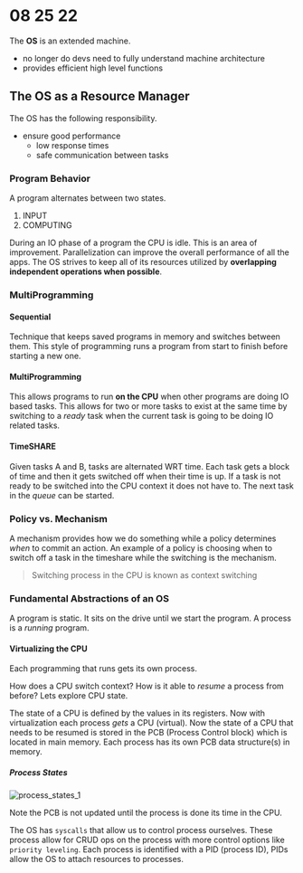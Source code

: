 # 08 25 22
The **OS** is an extended machine.
- no longer do devs need to fully understand machine architecture
- provides efficient high level functions

## The OS as a Resource Manager
The OS has the following responsibility.
- ensure good performance
	- low response times
	- safe communication between tasks

### Program Behavior
A program alternates between two states. 
1. INPUT
2. COMPUTING

During an IO phase of a program the CPU is idle. This is an area of improvement. Parallelization can improve the overall performance of all the apps. The OS strives to keep all of its resources utilized by **overlapping independent operations when possible**. 

### MultiProgramming
#### Sequential
Technique that keeps saved programs in memory and switches between them. This style of programming runs a program from start to finish before starting a new one. 

#### MultiProgramming
This allows programs to run **on the CPU** when other programs are doing IO based tasks. This allows for two or more tasks to exist at the same time by switching to a *ready* task when the current task is going to be doing IO related tasks. 

#### TimeSHARE
Given tasks A and B, tasks are alternated WRT time. Each task gets a block of time and then it gets switched off when their time is up. If a task is not ready to be switched into the CPU context it does not have to. The next task in the *queue* can be started. 

### Policy vs. Mechanism
A mechanism provides how we do something while a policy determines *when* to commit an action. An example of a policy is choosing when to switch off a task in the timeshare while the switching is the mechanism. 

> Switching process in the CPU is known as context switching

### Fundamental Abstractions of an OS
A program is static. It sits on the drive until we start the program. A process is a *running* program. 

#### Virtualizing the CPU
Each programming that runs gets its own process. 

How does a CPU switch context? How is it able to *resume* a process from before? Lets explore CPU state.

The state of a CPU is defined by the values in its registers. Now with virtualization each process *gets* a CPU (virtual). Now the state of a CPU that needs to be resumed is stored in the PCB (Process Control block) which is located in main memory. Each process has its own PCB data structure(s) in memory. 

##### Process States
![process_states_1](/img/process_states_1.png)

Note the PCB is not updated until the process is done its time in the CPU. 

The OS has `syscalls` that allow us to control process ourselves. These process allow for CRUD ops on the process with more control options like `priority leveling`. Each process is identified with a PID (process ID), PIDs allow the OS to attach resources to processes. 